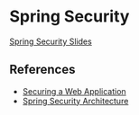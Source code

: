 # Spring Security

[Spring Security Slides](https://docs.google.com/presentation/d/1rgEAdEWfAAYFGuamuspbRRsap3Fm0Ji6Q_siyAEVJR8/edit?usp=sharing)

## References

* [Securing a Web Application](https://spring.io/guides/gs/securing-web/)
* [Spring Security Architecture](https://spring.io/guides/topicals/spring-security-architecture)
